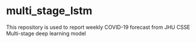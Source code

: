 # multi_stage_lstm
This repository is used to report weekly COVID-19 forecast from JHU CSSE Multi-stage deep learning model
